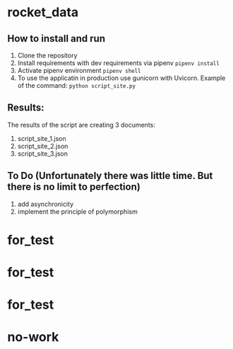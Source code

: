 # rocket_data

## How to install and run
1. Clone the repository
2. Install requirements with dev requirements via pipenv `pipenv install`
3. Activate pipenv environment `pipenv shell`
4. To use the applicatin in production use gunicorn with Uvicorn. Example of the command:
`python script_site.py`

## Results: 
The results of the script are creating 3 documents:
1. script_site_1.json
2. script_site_2.json
3. script_site_3.json

## To Do (Unfortunately there was little time. But there is no limit to perfection)
1. add asynchronicity
2. implement the principle of polymorphism

# for_test
# for_test
# for_test
# no-work
